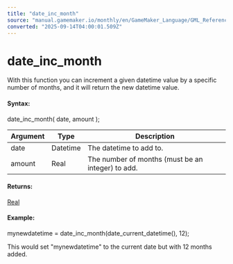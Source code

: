 ```yaml
---
title: "date_inc_month"
source: "manual.gamemaker.io/monthly/en/GameMaker_Language/GML_Reference/Maths_And_Numbers/Date_And_Time/date_inc_month.htm"
converted: "2025-09-14T04:00:01.509Z"
---
```


# date\_inc\_month

With this function you can increment a given datetime value by a specific number of months, and it will return the new datetime value.

#### Syntax:

date\_inc\_month( date, amount );

| Argument | Type | Description |
| --- | --- | --- |
| date | Datetime | The datetime to add to. |
| amount | Real | The number of months (must be an integer) to add. |

#### Returns:

[Real](../../../GML_Overview/Data_Types.md)

#### Example:

mynewdatetime = date\_inc\_month(date\_current\_datetime(), 12);

This would set "mynewdatetime" to the current date but with 12 months added.